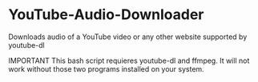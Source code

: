 # YouTube-Audio-Downloader
Downloads audio of a YouTube video or any other website supported by youtube-dl

IMPORTANT
This bash script requieres youtube-dl and ffmpeg. It will not work without those two programs installed on your system.
